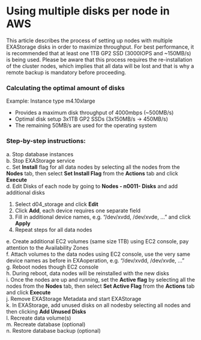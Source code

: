 # Using multiple disks per node in AWS 
This article describes the process of setting up nodes with multiple EXAStorage disks in order to maximize throughput. For best performance, it is recommended that at least one 1TB GP2 SSD (3000IOPS and ~150MB/s) is being used. Please be aware that this process requires the re-installation of the cluster nodes, which implies that all data will be lost and that is why a remote backup is mandatory before proceeding.

### Calculating the optimal amount of disks

Example: Instance type m4.10xlarge

* Provides a maximum disk throughput of 4000mbps (~500MB/s)
* Optimal disk setup 3x1TB GP2 SSDs (3x150MB/s -> 450MB/s)
* The remaining 50MB/s are used for the operating system

### Step-by-step instructions:

a. Stop database instances  
b. Stop EXAStorage service  
c. Set **Install** flag for all data nodes by selecting all the nodes from the **Nodes** tab, then select **Set Install Flag** from the **Actions** tab and click **Execute**  
d. Edit Disks of each node by going to **Nodes - n0011- Disks** and add additional disks

1. Select d04_storage and click **Edit**
2. Click **Add**, each device requires one separate field
3. Fill in additional device names, e.g. “/dev/xvdd, /dev/xvde, …” and click **Apply**
4. Repeat steps for all data nodes

e. Create additional EC2 volumes (same size 1TB) using EC2 console, pay attention to the Availability Zones  
f. Attach volumes to the data nodes using EC2 console, use the very same device names as before in EXAoperation, e.g. “/dev/xvdd, /dev/xvde, …”  
g. Reboot nodes though EC2 console  
h. During reboot, data nodes will be reinstalled with the new disks  
i. Once the nodes are up and running, set the **Active flag** by selecting all the nodes from the **Nodes** tab, then select **Set Active Flag** from the **Actions** tab and click **Execute**  
j. Remove EXAStorage Metadata and start EXAStorage  
k. In EXAStorage, add unused disks on all nodesby selecting all nodes and then clicking **Add Unused Disks**  
l. Recreate data volume(s)  
m. Recreate database (optional)  
n. Restore database backup (optional)

